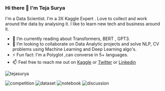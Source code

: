 ### Hi there 👋 I'm Teja Surya
I'm a Data Scientist. I'm a 3X Kaggle Expert . Love to collect and work around the data by analysing it. I like to learn new tech and business around it. 

- 🌱 I’m currently reading about Transformers, BERT , GPT3.
- 👯 I’m looking to collaborate on Data Analytic projects and solve  NLP, CV problems using Machine Learning and Deep Learning algo's.
- ⚡ Fun fact: I'm a Polyglot ,can converse in 5+ languages.
- 📫 Feel free to reach me out on [Kaggle](https://www.kaggle.com/tejasurya) or [Twitter](https://twitter.com/teja_surya_) or [Linkedin](https://www.linkedin.com/in/tejasurya/)

![tejasurya](https://road-to-kaggle-grandmaster.vercel.app/api/simple/tejasurya)

![competition](https://road-to-kaggle-grandmaster.vercel.app/api/badges/subinium/competition/light)
![dataset](https://road-to-kaggle-grandmaster.vercel.app/api/badges/tejasurya/dataset/light)
![notebook](https://road-to-kaggle-grandmaster.vercel.app/api/badges/tejasurya/notebook/light)
![discussion](https://road-to-kaggle-grandmaster.vercel.app/api/badges/tejasurya/discussion/light)


<?--
Here are some ideas to get you started:

- 🔭 I’m currently working on 
- 👯 I’m looking to collaborate on ...
- 🤔 I’m looking for help with ...
- 💬 Ask me about ...
- 📫 How to reach me: ...
- 😄 Pronouns: ...
-->
